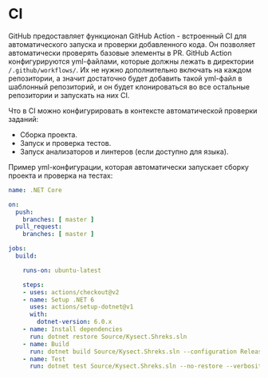 # CI

GitHub предоставляет функционал GitHub Action - встроенный CI для автоматического запуска и проверки добавленного кода. Он позволяет автоматически проверять базовые элементы в PR. GitHub Action конфигурируются yml-файлами, которые должны лежать в директории `/.github/workflows/`. Их не нужно дополнительно включать на каждом репозитории, а значит достаточно будет добавить такой yml-файл в шаблонный репозиторий, и он будет клонироваться во все остальные репозитории и запускать на них CI.

Что в CI можно конфигурировать в контексте автоматической проверки заданий:

- Сборка проекта.
- Запуск и проверка тестов.
- Запуск анализаторов и линтеров (если доступно для языка).

Пример yml-конфигурации, которая автоматически запускает сборку проекта и проверка на тестах:

```yml
name: .NET Core

on:
  push:
    branches: [ master ]
  pull_request:
    branches: [ master ]

jobs:
  build:

    runs-on: ubuntu-latest

    steps:
    - uses: actions/checkout@v2
    - name: Setup .NET 6
      uses: actions/setup-dotnet@v1
      with:
        dotnet-version: 6.0.x
    - name: Install dependencies
      run: dotnet restore Source/Kysect.Shreks.sln
    - name: Build
      run: dotnet build Source/Kysect.Shreks.sln --configuration Release --no-restore
    - name: Test
      run: dotnet test Source/Kysect.Shreks.sln --no-restore --verbosity normal
```
